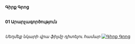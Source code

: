 **Գիրք Գրոց**

\
**01 Արարչագործություն**

\
_Սեղմեք նկարի վրա ֆիլմը դիտելու համար_
[![Գիրք Գրոց](https://www.tomsarkgh.am/thumbnails/Photo/bigimage/19/82/08/slug-88219.jpg)](https://www.youtube.com/watch?v=H7WEqpb1blE&t=1263s)
